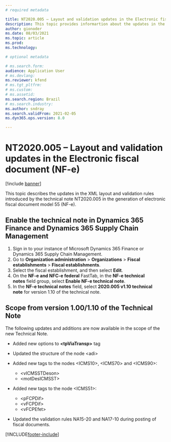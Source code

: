 ```yaml
---
# required metadata

title: NT2020.005 – Layout and validation updates in the Electronic fiscal document (NF-e) 
description: This topic provides informartion about the updates in the XML layout and validation rules of temchincal note NT2020.005.
author: gionoder
ms.date: 08/03/2021
ms.topic: article
ms.prod: 
ms.technology: 

# optional metadata

# ms.search.form: 
audience: Application User
# ms.devlang: 
ms.reviewer: kfend
# ms.tgt_pltfrm: 
# ms.custom: 
# ms.assetid: 
ms.search.region: Brazil
# ms.search.industry: 
ms.author: sndray
ms.search.validFrom: 2021-02-05
ms.dyn365.ops.version: 8.0

---
```


# NT2020.005 – Layout and validation updates in the Electronic fiscal document (NF-e) 

[!include [banner](../includes/banner.md)]

This topic describes the updates in the XML layout and validation rules introduced by the technical note NT2020.005 in the generation of electronic fiscal document model 55 (NF-e).

## Enable the technical note in Dynamics 365 Finance and Dynamics 365 Supply Chain Management

1. Sign in to your instance of Microsoft Dynamics 365 Finance or Dynamics 365 Supply Chain Management.
2. Go to **Organization administration** > **Organizations** > **Fiscal establishments** > **Fiscal establishments**.
3. Select the fiscal establishment, and then select **Edit**.
4. On the **NF-e and NFC-e federal** FastTab, in the **NF-e technical notes** field group, select **Enable NF-e technical note**.
5. In the **NF-e technical notes** field, select **2020.005 v1.10 technical note** for version 1.10 of the technical note.

## Scope from version 1.00/1.10 of the Technical Note

The following updates and additions are now available in the scope of the new Technical Note. 

- Added new options to **&lt;tpViaTransp&gt;** tag
- Updated the structure of the node &lt;adi&gt;
- Added new tags to the nodes &lt;ICMS10&gt;, &lt;ICMS70&gt; and &lt;ICMS90&gt;:

    - &lt;vICMSSTDeson&gt;
    - &lt;motDesICMSST&gt;

- Added new tags to the node &lt;ICMS51&gt;:

    - &lt;pFCPDif&gt;
    - &lt;vFCPDif&gt;
    - &lt;vFCPEfet&gt;

- Updated the validation rules NA15-20 and NA17-10 during posting of fiscal documents.

[!INCLUDE[footer-include](../../includes/footer-banner.md)]
